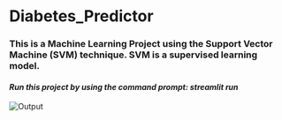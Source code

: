 # Diabetes_Predictor

### This is a Machine Learning Project using the Support Vector Machine (SVM) technique. SVM is a supervised learning model.

#### *Run this project by using the command prompt: streamlit run <path to your Python script>*


![Output](https://github.com/Vrush2004/Diabetes_Predictor/assets/131949619/23cdc6a5-2744-4657-9682-fa03b96f8918)

